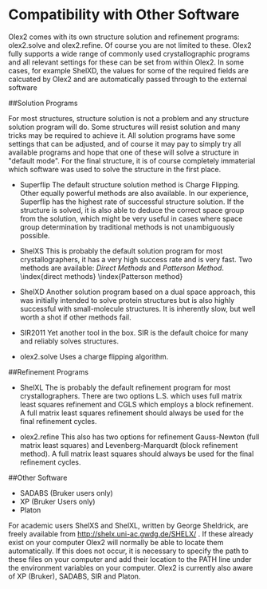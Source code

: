 # Compatibility with Other Software 
Olex2 comes with its own structure solution and refinement programs: olex2.solve and olex2.refine. Of course you are not limited to these. Olex2 fully supports a wide range of commonly used crystallographic programs and all relevant settings for these can be set from within Olex2. In some cases, for example ShelXD, the values for some of the required fields are calcuated by Olex2 and are automatically passed through to the external software

##Solution Programs

For most structures, structure solution is not a problem and any structure solution program will do. Some structures will resist solution and many tricks may be required to achieve it. All solution programs have some settings that can be adjusted, and of course it may pay to simply try all available programs and hope that one of these will solve a structure in "default mode". For the final structure, it is of course completely immaterial which software was used to solve the structure in the first place. 

- Superflip The default structure solution method is Charge Flipping. Other equally powerful methods are also available. In our experience, Superflip has the highest rate of successful structure solution. If the structure is solved, it is also able to deduce the correct space group from the solution, which might be very useful in cases where space group determination by traditional methods is not unambiguously possible.

- ShelXS This is probably the default solution program for most crystallographers, it has a very high success rate and is very fast. Two methods are available: *Direct Methods* and *Patterson Method*. \index{direct methods} \index{Patterson method}

- ShelXD Another solution program based on a dual space approach, this was initially intended to solve protein structures but is also highly successful with small-molecule structures. It is inherently slow, but well worth a shot if other methods fail.

- SIR2011 Yet another tool in the box. SIR is the default choice for many and reliably solves structures.

- olex2.solve Uses a charge flipping algorithm.

##Refinement Programs

- ShelXL The is probably the default refinement program for most crystallographers.  There are two options L.S. which uses full matrix least squares refinement and CGLS which employs a block refinement.  A full matrix least squares refinement should always be used for the final refinement cycles.

- olex2.refine This also has two options for refinement Gauss-Newton (full matrix least squares) and Levenberg-Marquardt (block refinement method).  A full matrix least squares should always be used for the final refinement cycles.

##Other Software

- SADABS (Bruker users only)
- XP (Bruker Users only)
- Platon

For academic users ShelXS and ShelXL, written by George Sheldrick, are freely available from http://shelx.uni-ac.gwdg.de/SHELX/ . If these already exist on your computer Olex2 will normally be able to locate them automatically. If this does not occur, it is necessary to specify the path to these files on your computer and add their location to the PATH line under the environment variables on your computer. Olex2 is currently also aware of XP (Bruker), SADABS, SIR and Platon.
